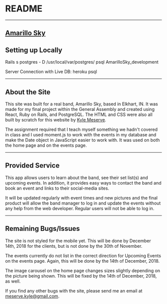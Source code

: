 # README

---
[Amarillo Sky](https://amarillosky.herokuapp.com)
---

## Setting up Locally

Rails s
postgres - D /usr/local/var/postgres/
psql AmarilloSky_development

Server Connection with Live DB:
heroku psql

---

## About the Site

This site was built for a real band, Amarillo Sky, based in Elkhart, IN. It was made for my final project within the General Assembly and created using React, Ruby on Rails, and PostgreSQL. The HTML and CSS were also all built by scratch for this website by [Kyle Meserve](https://kylemeserve.com/).

The assignment required that I teach myself something we hadn't covered in class and I used moment.js to work with the events in my database and make the Date object in JavaScript easier to work with. It was used on both the home page and on the events page.

---

## Provided Service

This app allows users to learn about the band, see their set list(s) and upcoming events. In addition, it provides easy ways to contact the band and book an event and links to their social-media sites.

It will be updated regularly with event times and new pictures and the final product will allow the band manager to log in and update the events without any help from the web developer. Regular users will not be able to log in.

---

## Remaining Bugs/Issues

The site is not styled for the mobile yet. This will be done by December 14th, 2018 for the clients, but is not done by the 30th of November.

The events currently do not list in the correct direction for Upcoming Events on the events page. Again, this will be done by the 14th of December, 2018.

The image carousel on the home page changes sizes slightly depending on the picture being shown. This will be fixed by the 14th of December, 2018, as well.

If you find any other bugs with the site, please send me an email at meserve.kyle@gmail.com.
